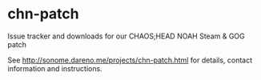 # chn-patch

Issue tracker and downloads for our CHAOS;HEAD NOAH Steam & GOG patch

See http://sonome.dareno.me/projects/chn-patch.html for details, contact information and instructions.
